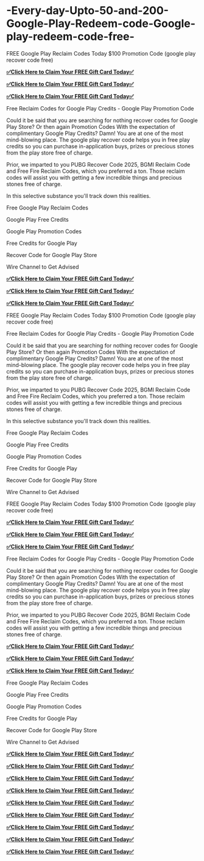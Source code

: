 # -Every-day-Upto-50-and-200-Google-Play-Redeem-code-Google-play-redeem-code-free-

FREE Google Play Reclaim Codes Today $100 Promotion Code (google play recover code free)

**[✅Click Here to Claim Your FREE Gift Card Today✅](https://tinyurl.com/thdfhhassuppaldjgplay)**

**[✅Click Here to Claim Your FREE Gift Card Today✅](https://tinyurl.com/thdfhhassuppaldjgplay)**

**[✅Click Here to Claim Your FREE Gift Card Today✅](https://tinyurl.com/thdfhhassuppaldjgplay)**

Free Reclaim Codes for Google Play Credits - Google Play Promotion Code

Could it be said that you are searching for nothing recover codes for Google Play Store? Or then again Promotion Codes With the expectation of complimentary Google Play Credits? Damn! You are at one of the most mind-blowing place. The google play recover code helps you in free play credits so you can purchase in-application buys, prizes or precious stones from the play store free of charge.

Prior, we imparted to you PUBG Recover Code 2025, BGMI Reclaim Code and Free Fire Reclaim Codes, which you preferred a ton. Those reclaim codes will assist you with getting a few incredible things and precious stones free of charge.

In this selective substance you'll track down this realities.

Free Google Play Reclaim Codes

Google Play Free Credits

Google Play Promotion Codes

Free Credits for Google Play

Recover Code for Google Play Store

Wire Channel to Get Advised

**[✅Click Here to Claim Your FREE Gift Card Today✅](https://tinyurl.com/thdfhhassuppaldjgplay)**

**[✅Click Here to Claim Your FREE Gift Card Today✅](https://tinyurl.com/thdfhhassuppaldjgplay)**

**[✅Click Here to Claim Your FREE Gift Card Today✅](https://tinyurl.com/thdfhhassuppaldjgplay)**

FREE Google Play Reclaim Codes Today $100 Promotion Code (google play recover code free)


Free Reclaim Codes for Google Play Credits - Google Play Promotion Code

Could it be said that you are searching for nothing recover codes for Google Play Store? Or then again Promotion Codes With the expectation of complimentary Google Play Credits? Damn! You are at one of the most mind-blowing place. The google play recover code helps you in free play credits so you can purchase in-application buys, prizes or precious stones from the play store free of charge.

Prior, we imparted to you PUBG Recover Code 2025, BGMI Reclaim Code and Free Fire Reclaim Codes, which you preferred a ton. Those reclaim codes will assist you with getting a few incredible things and precious stones free of charge.

In this selective substance you'll track down this realities.

Free Google Play Reclaim Codes

Google Play Free Credits

Google Play Promotion Codes

Free Credits for Google Play

Recover Code for Google Play Store

Wire Channel to Get Advised


FREE Google Play Reclaim Codes Today $100 Promotion Code (google play recover code free)

**[✅Click Here to Claim Your FREE Gift Card Today✅](https://tinyurl.com/thdfhhassuppaldjgplay)**

**[✅Click Here to Claim Your FREE Gift Card Today✅](https://tinyurl.com/thdfhhassuppaldjgplay)**

**[✅Click Here to Claim Your FREE Gift Card Today✅](https://tinyurl.com/thdfhhassuppaldjgplay)**

Free Reclaim Codes for Google Play Credits - Google Play Promotion Code

Could it be said that you are searching for nothing recover codes for Google Play Store? Or then again Promotion Codes With the expectation of complimentary Google Play Credits? Damn! You are at one of the most mind-blowing place. The google play recover code helps you in free play credits so you can purchase in-application buys, prizes or precious stones from the play store free of charge.

Prior, we imparted to you PUBG Recover Code 2025, BGMI Reclaim Code and Free Fire Reclaim Codes, which you preferred a ton. Those reclaim codes will assist you with getting a few incredible things and precious stones free of charge.

**[✅Click Here to Claim Your FREE Gift Card Today✅](https://tinyurl.com/thdfhhassuppaldjgplay)**

**[✅Click Here to Claim Your FREE Gift Card Today✅](https://tinyurl.com/thdfhhassuppaldjgplay)**

**[✅Click Here to Claim Your FREE Gift Card Today✅](https://tinyurl.com/thdfhhassuppaldjgplay)**

Free Google Play Reclaim Codes

Google Play Free Credits

Google Play Promotion Codes

Free Credits for Google Play

Recover Code for Google Play Store

Wire Channel to Get Advised

**[✅Click Here to Claim Your FREE Gift Card Today✅](https://tinyurl.com/thdfhhassuppaldjgplay)**

**[✅Click Here to Claim Your FREE Gift Card Today✅](https://tinyurl.com/thdfhhassuppaldjgplay)**

**[✅Click Here to Claim Your FREE Gift Card Today✅](https://tinyurl.com/thdfhhassuppaldjgplay)**


**[✅Click Here to Claim Your FREE Gift Card Today✅](https://tinyurl.com/thdfhhassuppaldjgplay)**

**[✅Click Here to Claim Your FREE Gift Card Today✅](https://tinyurl.com/thdfhhassuppaldjgplay)**

**[✅Click Here to Claim Your FREE Gift Card Today✅](https://tinyurl.com/thdfhhassuppaldjgplay)**

**[✅Click Here to Claim Your FREE Gift Card Today✅](https://tinyurl.com/thdfhhassuppaldjgplay)**

**[✅Click Here to Claim Your FREE Gift Card Today✅](https://tinyurl.com/thdfhhassuppaldjgplay)**

**[✅Click Here to Claim Your FREE Gift Card Today✅](https://tinyurl.com/thdfhhassuppaldjgplay)**

